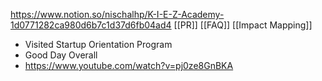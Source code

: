 https://www.notion.so/nischalhp/K-I-E-Z-Academy-1d0771282ca980d6b7c1d37d6fb04ad4
[[PR]]
[[FAQ]]
[[Impact Mapping]]
- Visited Startup Orientation Program
- Good Day Overall
- https://www.youtube.com/watch?v=pj0ze8GnBKA